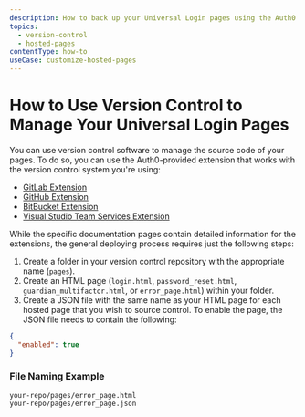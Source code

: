 ```yaml
---
description: How to back up your Universal Login pages using the Auth0 version control extensions
topics:
  - version-control
  - hosted-pages
contentType: how-to
useCase: customize-hosted-pages
---
```

# How to Use Version Control to Manage Your Universal Login Pages

You can use version control software to manage the source code of your pages.
To do so, you can use the Auth0-provided extension that works with the version control system you're using:

* [GitLab Extension](/extensions/gitlab-deploy#deploy-hosted-pages)
* [GitHub Extension](/extensions/github-deploy#deploy-hosted-pages)
* [BitBucket Extension](/extensions/bitbucket-deploy#deploy-hosted-pages)
* [Visual Studio Team Services Extension](/extensions/visual-studio-team-services-deploy#deploy-hosted-pages)

While the specific documentation pages contain detailed information for the extensions, the general deploying process requires just the following steps:

1. Create a folder in your version control repository with the appropriate name (`pages`).
2. Create an HTML page (`login.html`, `password_reset.html`, `guardian_multifactor.html`, or `error_page.html`) within your folder.
3. Create a JSON file with the same name as your HTML page for each hosted page that you wish to source control. To enable the page, the JSON file needs to contain the following:

```json
{
  "enabled": true
}
```

<!-- markdownlint-disable MD001 -->
### File Naming Example
<!-- markdownlint-enable MD001 -->

```text
your-repo/pages/error_page.html
your-repo/pages/error_page.json
```
